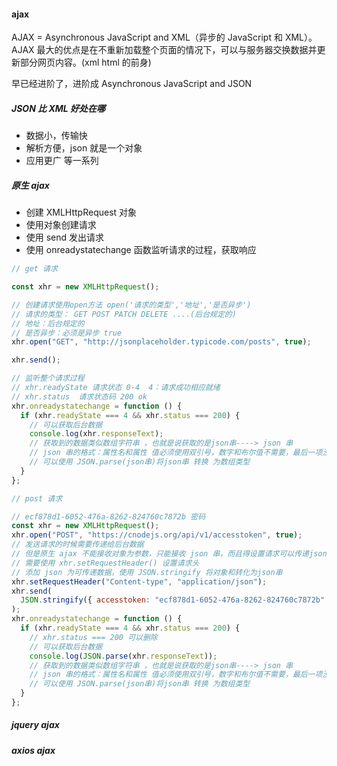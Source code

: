 #### ajax

AJAX = Asynchronous JavaScript and XML（异步的 JavaScript 和 XML）。AJAX 最大的优点是在不重新加载整个页面的情况下，可以与服务器交换数据并更新部分网页内容。(xml html 的前身)

早已经进阶了，进阶成 Asynchronous JavaScript and JSON

##### JSON 比 XML 好处在哪

- 数据小，传输快
- 解析方便，json 就是一个对象
- 应用更广 等一系列

##### 原生 ajax

- 创建 XMLHttpRequest 对象
- 使用对象创建请求
- 使用 send 发出请求
- 使用 onreadystatechange 函数监听请求的过程，获取响应

```js
// get 请求

const xhr = new XMLHttpRequest();

// 创建请求使用open方法 open('请求的类型','地址','是否异步')
// 请求的类型： GET POST PATCH DELETE ....(后台规定的)
// 地址：后台规定的
// 是否异步：必须是异步 true
xhr.open("GET", "http://jsonplaceholder.typicode.com/posts", true);

xhr.send();

// 监听整个请求过程
// xhr.readyState 请求状态 0-4  4：请求成功相应就绪
// xhr.status  请求状态码 200 ok
xhr.onreadystatechange = function () {
  if (xhr.readyState === 4 && xhr.status === 200) {
    // 可以获取后台数据
    console.log(xhr.responseText);
    // 获取到的数据类似数组字符串 ，也就是说获取的是json串----> json 串
    // json 串的格式：属性名和属性 值必须使用双引号，数字和布尔值不需要，最后一项没有逗号
    // 可以使用 JSON.parse(json串)将json串 转换 为数组类型
  }
};

// post 请求

// ecf878d1-6052-476a-8262-824760c7872b 密码
const xhr = new XMLHttpRequest();
xhr.open("POST", "https://cnodejs.org/api/v1/accesstoken", true);
// 发送请求的时候需要传递给后台数据
// 但是原生 ajax 不能接收对象为参数，只能接收 json 串，而且得设置请求可以传递json
// 需要使用 xhr.setRequestHeader() 设置请求头
// 添加 json 为可传递数据，使用 JSON.stringify 将对象和转化为json串
xhr.setRequestHeader("Content-type", "application/json");
xhr.send(
  JSON.stringify({ accesstoken: "ecf878d1-6052-476a-8262-824760c7872b" })
);
xhr.onreadystatechange = function () {
  if (xhr.readyState === 4 && xhr.status === 200) {
    // xhr.status === 200 可以删除
    // 可以获取后台数据
    console.log(JSON.parse(xhr.responseText));
    // 获取到的数据类似数组字符串 ，也就是说获取的是json串----> json 串
    // json 串的格式：属性名和属性 值必须使用双引号，数字和布尔值不需要，最后一项没有逗号
    // 可以使用 JSON.parse(json串)将json串 转换 为数组类型
  }
};
```

##### jquery ajax

##### axios ajax
